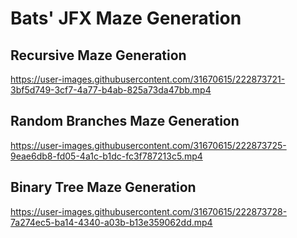 # Bats' JFX Maze Generation
 

## Recursive Maze Generation
https://user-images.githubusercontent.com/31670615/222873721-3bf5d749-3cf7-4a77-b4ab-825a73da47bb.mp4

## Random Branches Maze Generation
https://user-images.githubusercontent.com/31670615/222873725-9eae6db8-fd05-4a1c-b1dc-fc3f787213c5.mp4

## Binary Tree Maze Generation
https://user-images.githubusercontent.com/31670615/222873728-7a274ec5-ba14-4340-a03b-b13e359062dd.mp4

